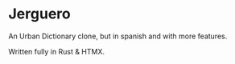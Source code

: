 # Jerguero

An Urban Dictionary clone, but in spanish and with more features.

Written fully in Rust & HTMX.
